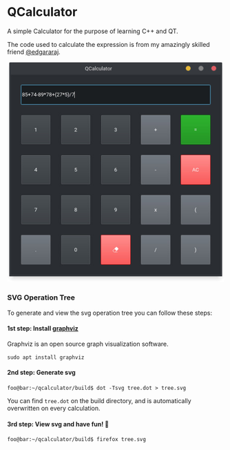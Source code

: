 # QCalculator

A simple Calculator for the purpose of learning C++ and QT.

The code used to calculate the expression is from my amazingly skilled friend [@edgararaj](https://github.com/edgararaj/).

![ScreenShot of QCalculator](readme/qcalculatorSS.jpg)

### SVG Operation Tree
To generate and view the svg operation tree you can follow these steps:

#### 1st step: Install [graphviz](graphviz.org)
Graphviz is an open source graph visualization software.
```
sudo apt install graphviz
```

#### 2nd step: Generate svg
```console
foo@bar:~/qcalculator/build$ dot -Tsvg tree.dot > tree.svg
```
You can find `tree.dot` on the build directory, and is automatically overwritten on every calculation.

#### 3rd step: View svg and have fun! 🎉
```console
foo@bar:~/qcalculator/build$ firefox tree.svg
```
